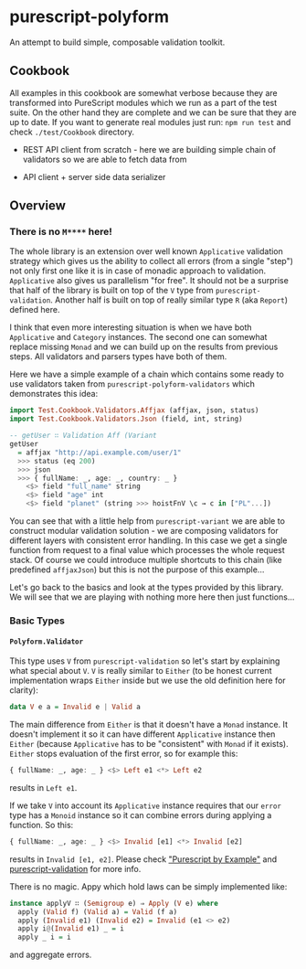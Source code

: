 # purescript-polyform

An attempt to build simple, composable validation toolkit.

## Cookbook

All examples in this cookbook are somewhat verbose because they are transformed into PureScript modules which we run as a part of the test suite.
On the other hand they are complete and we can be sure that they are up to date.
If you want to generate real modules just run: `npm run test` and check `./test/Cookbook` directory.


* REST API client from scratch - here we are building simple chain of validators so we are able to fetch data from 


* API client + server side data serializer


## Overview

### There is no `M****` here!

The whole library is an extension over well known `Applicative` validation strategy which gives us the ability to collect all errors (from a single "step") not only first one like it is in case of monadic approach to validation. `Applicative` also gives us parallelism "for free". It should not be a surprise that half of the library is built on top of the `V` type from `purescript-validation`. Another half is built on top of really similar type `R` (aka `Report`) defined here.

I think that even more interesting situation is when we have both `Applicative` and  `Category` instances. The second one can somewhat replace missing `Monad` and we can build up on the results from previous steps. All validators and parsers types have both of them.

Here we have a simple example of a chain which contains some ready to use validators taken from `purescript-polyform-validators` which demonstrates this idea:

  ```purescript
  import Test.Cookbook.Validators.Affjax (affjax, json, status)
  import Test.Cookbook.Validators.Json (field, int, string)

  -- getUser ∷ Validation Aff (Variant
  getUser
    = affjax "http://api.example.com/user/1"
    >>> status (eq 200)
    >>> json
    >>> { fullName: _, age: _, country: _ }
      <$> field "full_name" string
      <$> field "age" int
      <$> field "planet" (string >>> hoistFnV \c → c in ["PL"...])
  ```

You can see that with a little help from `purescript-variant` we are able to construct modular validation solution - we are composing validators for different layers with consistent error handling. In this case we get a single function from request to a final value which processes the whole request stack.
Of course we could introduce multiple shortcuts to this chain (like predefined `affjaxJson`) but this is not the purpose of this example...

Let's go back to the basics and look at the types provided by this library. We will see that we are playing with nothing more here then just functions...


### Basic Types

#### `Polyform.Validator`

This type uses `V` from `purescript-validation` so let's start by explaining what special about `V`. `V` is really similar to `Either` (to be honest current implementation wraps `Either` inside but we use the old definition here for clarity):

```purescript
data V e a = Invalid e | Valid a
```

The main difference from `Either` is that it doesn't have a `Monad` instance. It doesn't implement it so it can have different `Applicative` instance then `Either` (because `Applicative` has to be "consistent" with `Monad` if it exists).
`Either` stops evaluation of the first error, so for example this:

```purescript
{ fullName: _, age: _ } <$> Left e1 <*> Left e2
```

results in `Left e1`.

If we take `V` into account its `Applicative` instance requires that our `error` type has a `Monoid` instance so it can combine errors during applying a function. So this:

```purescript
{ fullName: _, age: _ } <$> Invalid [e1] <*> Invalid [e2]
```
results in `Invalid [e1, e2]`. Please check ["Purescript by Example"](https://leanpub.com/purescript/read#leanpub-auto-applicative-validation) and [purescript-validation](/purescript/purescript-validation) for more info.

There is no magic. Appy which hold laws can be simply implemented like:
```purescript
instance applyV ∷ (Semigroup e) ⇒ Apply (V e) where
  apply (Valid f) (Valid a) = Valid (f a)
  apply (Invalid e1) (Invalid e2) = Invalid (e1 <> e2)
  apply i@(Invalid e1) _ = i
  apply _ i = i
```

and aggregate errors.


